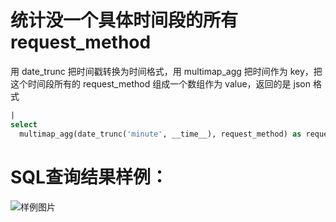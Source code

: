 # 统计没一个具体时间段的所有 request_method

用 date_trunc 把时间戳转换为时间格式，用 multimap_agg 把时间作为 key，把这个时间段所有的 request_method 组成一个数组作为 value，返回的是 json 格式


```SQL
|
select
  multimap_agg(date_trunc('minute', __time__), request_method) as request_method
```

# SQL查询结果样例：

![样例图片](https://img.alicdn.com/tfs/TB16XuuQoY1gK0jSZFCXXcwqXXa-660-470.jpg)